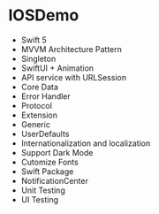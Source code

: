 # IOSDemo

+ Swift 5
+ MVVM Architecture Pattern
+ Singleton
+ SwiftUI + Animation
+ API service with URLSession
+ Core Data
+ Error Handler
+ Protocol
+ Extension
+ Generic
+ UserDefaults
+ Internationalization and localization
+ Support Dark Mode
+ Cutomize Fonts
+ Swift Package
+ NotificationCenter
+ Unit Testing
+ UI Testing
